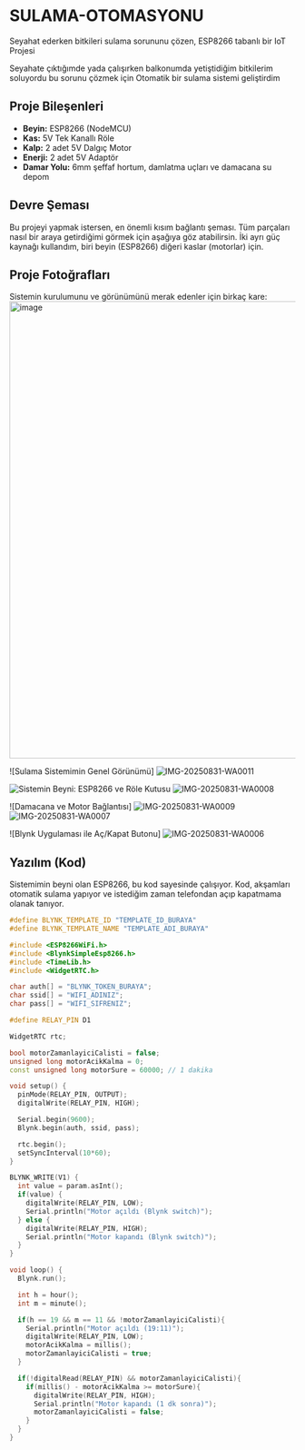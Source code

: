 # SULAMA-OTOMASYONU
Seyahat ederken bitkileri sulama sorununu çözen, ESP8266 tabanlı bir IoT Projesi


Seyahate çıktığımde yada çalışırken  balkonumda yetiştidiğim bitkilerim soluyordu bu sorunu çözmek için Otomatik bir sulama sistemi geliştirdim

## Proje Bileşenleri

* **Beyin:** ESP8266 (NodeMCU)
* **Kas:** 5V Tek Kanallı Röle
* **Kalp:** 2 adet 5V Dalgıç Motor
* **Enerji:** 2 adet 5V Adaptör
* **Damar Yolu:** 6mm şeffaf hortum, damlatma uçları ve damacana su depom

## Devre Şeması

Bu projeyi yapmak istersen, en önemli kısım bağlantı şeması. Tüm parçaları nasıl bir araya getirdiğimi görmek için aşağıya göz atabilirsin. İki ayrı güç kaynağı kullandım, biri beyin (ESP8266) diğeri kaslar (motorlar) için.



## Proje Fotoğrafları

Sistemin kurulumunu ve görünümünü merak edenler için birkaç kare:
<img width="1388" height="805" alt="image" src="https://github.com/user-attachments/assets/cf7a8086-3d19-4dff-b83a-98f61f188d51" />

![Sulama Sistemimin Genel Görünümü]
![IMG-20250831-WA0011](https://github.com/user-attachments/assets/8ef2702e-b2ee-4eda-8f49-8db7529330df)


![Sistemin Beyni: ESP8266 ve Röle Kutusu](https://i.imgur.com/your-IMG-20250831-WA0008.jpg)
![IMG-20250831-WA0008](https://github.com/user-attachments/assets/8b969894-579d-4796-adcf-e2448ccb551a)


![Damacana ve Motor Bağlantısı]
![IMG-20250831-WA0009](https://github.com/user-attachments/assets/d475d909-e53b-489b-ba7d-7c6d60cac38a)
![IMG-20250831-WA0007](https://github.com/user-attachments/assets/4917067d-f216-4326-b4ea-5b0c706179f8)


![Blynk Uygulaması ile Aç/Kapat Butonu]
![IMG-20250831-WA0006](https://github.com/user-attachments/assets/dd3d934e-4029-41f3-b719-abb57f1ceba2)


## Yazılım (Kod)

Sistemimin beyni olan ESP8266, bu kod sayesinde çalışıyor. Kod, akşamları otomatik sulama yapıyor ve istediğim zaman telefondan açıp kapatmama olanak tanıyor.

```cpp
#define BLYNK_TEMPLATE_ID "TEMPLATE_ID_BURAYA"
#define BLYNK_TEMPLATE_NAME "TEMPLATE_ADI_BURAYA"

#include <ESP8266WiFi.h>
#include <BlynkSimpleEsp8266.h>
#include <TimeLib.h>
#include <WidgetRTC.h>

char auth[] = "BLYNK_TOKEN_BURAYA";
char ssid[] = "WIFI_ADINIZ";
char pass[] = "WIFI_SIFRENIZ";

#define RELAY_PIN D1

WidgetRTC rtc;

bool motorZamanlayiciCalisti = false;
unsigned long motorAcikKalma = 0;
const unsigned long motorSure = 60000; // 1 dakika

void setup() {
  pinMode(RELAY_PIN, OUTPUT);
  digitalWrite(RELAY_PIN, HIGH); 

  Serial.begin(9600);
  Blynk.begin(auth, ssid, pass);

  rtc.begin();
  setSyncInterval(10*60); 
}

BLYNK_WRITE(V1) {
  int value = param.asInt();
  if(value) {
    digitalWrite(RELAY_PIN, LOW);
    Serial.println("Motor açıldı (Blynk switch)");
  } else {
    digitalWrite(RELAY_PIN, HIGH);
    Serial.println("Motor kapandı (Blynk switch)");
  }
}

void loop() {
  Blynk.run();

  int h = hour();
  int m = minute();

  if(h == 19 && m == 11 && !motorZamanlayiciCalisti){
    Serial.println("Motor açıldı (19:11)");
    digitalWrite(RELAY_PIN, LOW);
    motorAcikKalma = millis();
    motorZamanlayiciCalisti = true;
  }

  if(!digitalRead(RELAY_PIN) && motorZamanlayiciCalisti){
    if(millis() - motorAcikKalma >= motorSure){
      digitalWrite(RELAY_PIN, HIGH);
      Serial.println("Motor kapandı (1 dk sonra)");
      motorZamanlayiciCalisti = false;
    }
  }
}
